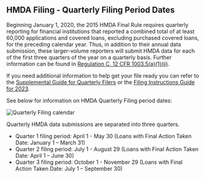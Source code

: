 ## HMDA Filing - Quarterly Filing Period Dates

Beginning January 1, 2020, the 2015 HMDA Final Rule requires quarterly reporting for financial institutions that reported a combined total of at least 60,000 applications and covered loans, excluding purchased covered loans, for the preceding calendar year. Thus, in addition to their annual data submission, these larger-volume reporters will submit HMDA data for each of the first three quarters of the year on a quarterly basis. Further information can be found in <a target="_blank" rel="noopener noreferrer" href="https://www.consumerfinance.gov/rules-policy/regulations/1003/5/#a-1-ii">Regulation C, 12 CFR 1003.5(a)(1)(ii)</a>.

If you need additional information to help get your file ready you can refer to the <a target="_blank" rel="noopener noreferrer" href="https://s3.amazonaws.com/cfpb-hmda-public/prod/help/supplemental-guide-for-quarterly-filers-for-2023.pdf">Supplemental Guide for Quarterly Filers</a> or the <a target="_blank" rel="noopener noreferrer" href="https://s3.amazonaws.com/cfpb-hmda-public/prod/help/2023-hmda-fig.pdf">Filing Instructions Guide for 2023</a>.

See below for information on HMDA Quarterly Filing period dates:

![Quarterly Filing calendar](https://raw.githubusercontent.com/cfpb/hmda-frontend/master/src/documentation/markdown/images/quarterly_filing_2023.png)

Quarterly HMDA data submissions are separated into three quarters.   

- Quarter 1 filing period: April 1 - May 30 (Loans with Final Action Taken Date: January 1 – March 31)
- Quarter 2 filing period: July 1 - August 29 (Loans with Final Action Taken Date: April 1 – June 30)
- Quarter 3 filing period: October 1 - November 29 (Loans with Final Action Taken Date: July 1 – September 30)
